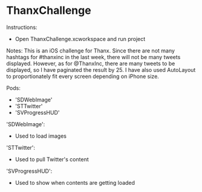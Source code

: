 # ThanxChallenge

Instructions:
 - Open ThanxChallenge.xcworkspace and run project
 
Notes:
 This is an iOS challenge for Thanx. Since there are not many hashtags for #thanxinc in the last week, there will not be many tweets 
 displayed. However, as for @ThanxInc, there are many tweets to be displayed, so I have paginated the result by 25.
 I have also used AutoLayout to proportionately fit every screen depending on iPhone size.
 

Pods: 
- 'SDWebImage'
- 'STTwitter'
- 'SVProgressHUD'

'SDWebImage':
 - Used to load images
 
'STTwitter':
 - Used to pull Twitter's content
  
'SVProgressHUD':
 - Used to show when contents are getting loaded
